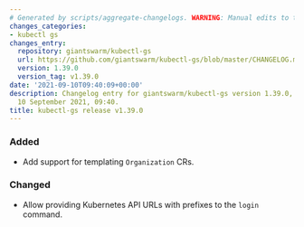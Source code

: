```yaml
---
# Generated by scripts/aggregate-changelogs. WARNING: Manual edits to this files will be overwritten.
changes_categories:
- kubectl gs
changes_entry:
  repository: giantswarm/kubectl-gs
  url: https://github.com/giantswarm/kubectl-gs/blob/master/CHANGELOG.md#1390---2021-09-10
  version: 1.39.0
  version_tag: v1.39.0
date: '2021-09-10T09:40:09+00:00'
description: Changelog entry for giantswarm/kubectl-gs version 1.39.0, published on
  10 September 2021, 09:40.
title: kubectl-gs release v1.39.0
---
```


### Added
- Add support for templating `Organization` CRs.
### Changed
- Allow providing Kubernetes API URLs with prefixes to the `login` command.
